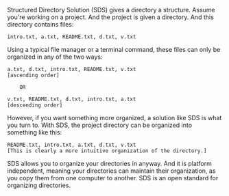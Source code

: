 Structured Directory Solution (SDS) gives a directory a structure. Assume you're working on a project.
And the project is given a directory. And this directory contains files:

	intro.txt, a.txt, README.txt, d.txt, v.txt

Using a typical file manager or a terminal command, these files can only be organized in any of the
two ways:

	a.txt, d.txt, intro.txt, README.txt, v.txt
	[ascending order]

		OR

	v.txt, README.txt, d.txt, intro.txt, a.txt
	[descending order]

However, if you want something more organized, a solution like SDS is what you turn to. With SDS,
the project directory can be organized into something like this:

	README.txt, intro.txt, a.txt, d.txt, v.txt
	[This is clearly a more intuitive organization of the directory.]

SDS allows you to organize your directories in anyway. And it is platform independent, meaning your
directories can maintain their organization, as you copy them from one computer to another. SDS is
an open standard for organizing directories.
